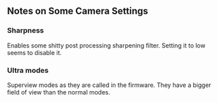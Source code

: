 ## Notes on Some Camera Settings

### Sharpness

Enables some shitty post processing sharpening filter. Setting it to low seems to disable it.

### Ultra modes

Superview modes as they are called in the firmware. They have a bigger field of view than the normal modes.
